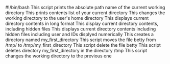#!/bin/bash
This script prints the absolute path name of the current working directory
This prints contents list of your current directory
This changes the working directory to the user's home directory
This displays current directory contents in long format
This display current directory contents, including hidden files
This displays current directory contents including hidden files including user and IDs displyed numerically
This creates a directory named my_first_directory
This script moves the file betty from /tmp/ to /tmp/my_first_directory
This script delete the file betty
This script deletes directory my_first_directory in the directory /tmp
This script changes the working directory to the previous one
